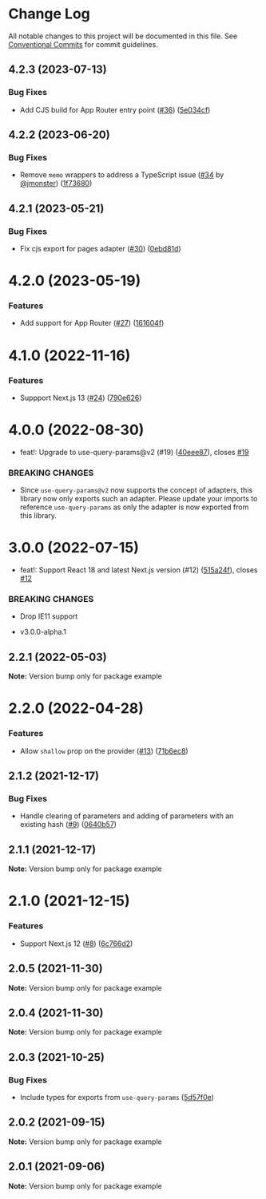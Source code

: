 # Change Log

All notable changes to this project will be documented in this file.
See [Conventional Commits](https://conventionalcommits.org) for commit guidelines.

## 4.2.3 (2023-07-13)


### Bug Fixes

* Add CJS build for App Router entry point ([#36](https://github.com/amannn/next-query-params/issues/36)) ([5e034cf](https://github.com/amannn/next-query-params/commit/5e034cf567b1ee3d164b8f8ac7355cc224647d1f))





## 4.2.2 (2023-06-20)


### Bug Fixes

* Remove `memo` wrappers to address a TypeScript issue ([#34](https://github.com/amannn/next-query-params/issues/34) by [@jmonster](https://github.com/jmonster)) ([1f73680](https://github.com/amannn/next-query-params/commit/1f7368048554744847ff589c55dcbc95aa7cf1ee))





## 4.2.1 (2023-05-21)


### Bug Fixes

* Fix cjs export for pages adapter ([#30](https://github.com/amannn/next-query-params/issues/30)) ([0ebd81d](https://github.com/amannn/next-query-params/commit/0ebd81d77d78760a4d06c727f192946d35b6d0d9))





# 4.2.0 (2023-05-19)


### Features

* Add support for App Router ([#27](https://github.com/amannn/next-query-params/issues/27)) ([161604f](https://github.com/amannn/next-query-params/commit/161604fe0e518e05152ce9789a68661fcc28df81))





# 4.1.0 (2022-11-16)


### Features

* Suppport Next.js 13 ([#24](https://github.com/amannn/next-query-params/issues/24)) ([790e626](https://github.com/amannn/next-query-params/commit/790e626e857335ccf11c5811b12415e92b422b60))





# 4.0.0 (2022-08-30)


* feat!: Upgrade to use-query-params@v2 (#19) ([40eee87](https://github.com/amannn/next-query-params/commit/40eee8734aebf498955e0bb24353d287877a32ad)), closes [#19](https://github.com/amannn/next-query-params/issues/19)


### BREAKING CHANGES

* Since `use-query-params@v2` now supports the concept of adapters, this library now only exports such an adapter. Please update your imports to reference `use-query-params` as only the adapter is now exported from this library.





# 3.0.0 (2022-07-15)


* feat!: Support React 18 and latest Next.js version (#12) ([515a24f](https://github.com/amannn/next-query-params/commit/515a24f864d97ecdbba6de12de490b895d88153c)), closes [#12](https://github.com/amannn/next-query-params/issues/12)


### BREAKING CHANGES

* Drop IE11 support

* v3.0.0-alpha.1





## 2.2.1 (2022-05-03)

**Note:** Version bump only for package example





# 2.2.0 (2022-04-28)


### Features

* Allow `shallow` prop on the provider ([#13](https://github.com/amannn/next-query-params/issues/13)) ([71b6ec8](https://github.com/amannn/next-query-params/commit/71b6ec8631af355ef283a0f588e9f80c347176eb))





## 2.1.2 (2021-12-17)


### Bug Fixes

* Handle clearing of parameters and adding of parameters with an existing hash ([#9](https://github.com/amannn/next-query-params/issues/9)) ([0640b57](https://github.com/amannn/next-query-params/commit/0640b5739141bfc36b5e60bb8c87b32a6d53ac10))





## 2.1.1 (2021-12-17)

**Note:** Version bump only for package example





# 2.1.0 (2021-12-15)


### Features

* Support Next.js 12 ([#8](https://github.com/amannn/next-query-params/issues/8)) ([6c766d2](https://github.com/amannn/next-query-params/commit/6c766d2095cdbc587f2555cea35ff82b2d30c4f6))





## 2.0.5 (2021-11-30)

**Note:** Version bump only for package example





## 2.0.4 (2021-11-30)

**Note:** Version bump only for package example





## 2.0.3 (2021-10-25)


### Bug Fixes

* Include types for exports from `use-query-params` ([5d57f0e](https://github.com/amannn/next-query-params/commit/5d57f0eab2a055d3c51f0815989cde3fefc76274))





## 2.0.2 (2021-09-15)

**Note:** Version bump only for package example





## 2.0.1 (2021-09-06)

**Note:** Version bump only for package example
